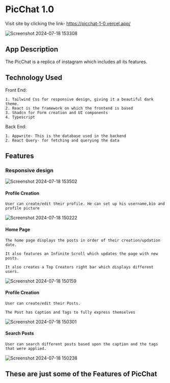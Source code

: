 # PicChat 1.0

Visit site by clicking the link- https://picchat-1-0.vercel.app/ 

![Screenshot 2024-07-18 153308](https://github.com/user-attachments/assets/0d0b0bfd-0421-40d3-a4d8-91a09350c60a)



## App Description
The PicChat is a replica of instagram which includes all its features.


## Technology Used

  Front End:

    1. Tailwind Css for responsive design, giving it a beautiful dark theme.
    2. React is the framework on which the frontend is based
    3. Shadcn for Form creation and UI components
    4. Typescript

  Back End:
    
    1. Appwrite- This is the database used in the backend
    2. React Query- for fetching and querying the data

## Features

### Responsive design

![Screenshot 2024-07-18 153502](https://github.com/user-attachments/assets/7037f0ae-4c56-44e0-9ef4-3705580af8a6)



#### Profile Creation

    User can create/edit their profile. He can set up his username,bio and profile picture
![Screenshot 2024-07-18 150222](https://github.com/user-attachments/assets/eb31d18d-a16b-499c-9d30-ba1868058e62)


#### Home Page

    The home page displays the posts in order of their creation/updation date.

    It also features an Infinite Scroll which updates the page with new posts.

    It also creates a Top Creators right bar which displays different users.

![Screenshot 2024-07-18 150159](https://github.com/user-attachments/assets/ae23ed9f-e70f-47bc-85b5-5ce59ca48746)


#### Profile Creation

    User can create/edit their Posts. 

    The Post has Caption and Tags to fully express themselves

![Screenshot 2024-07-18 150301](https://github.com/user-attachments/assets/45161964-8cd3-446d-9ab5-a8c1c35fb549)


#### Search Posts

    User can search different posts based upon the caption and the tags that were applied.
![Screenshot 2024-07-18 150238](https://github.com/user-attachments/assets/ba5970a7-3d91-48a6-805d-fb32cde7f575)



## These are just some of the Features of PicChat



